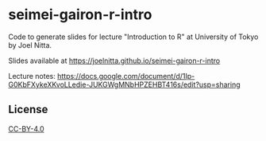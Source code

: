 # seimei-gairon-r-intro

Code to generate slides for lecture "Introduction to R" at University of Tokyo by Joel Nitta.

Slides available at https://joelnitta.github.io/seimei-gairon-r-intro

Lecture notes: https://docs.google.com/document/d/1Ip-G0KbFXykeXKvoLLedie-JUKGWgMNbHPZEHBT416s/edit?usp=sharing

## License

[CC-BY-4.0](https://creativecommons.org/licenses/by/4.0/)
